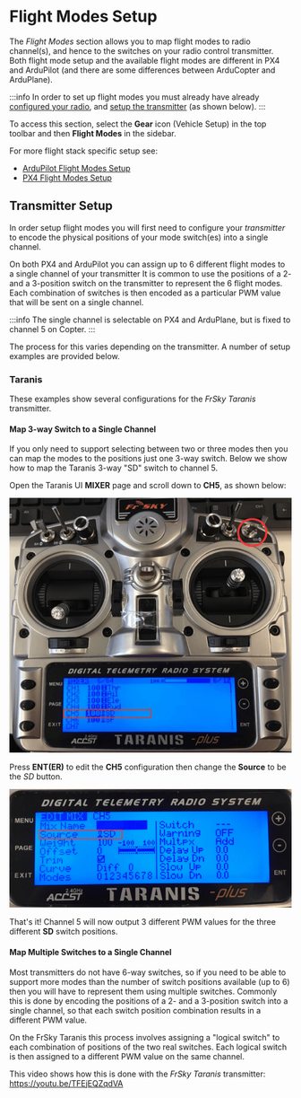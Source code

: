 # Flight Modes Setup

The _Flight Modes_ section allows you to map flight modes to radio channel(s), and hence to the switches on your radio control transmitter.
Both flight mode setup and the available flight modes are different in PX4 and ArduPilot (and there are some differences between ArduCopter and ArduPlane).

:::info
In order to set up flight modes you must already have already [configured your radio](../setup_view/radio.md), and [setup the transmitter](#transmitter-setup) (as shown below).
:::

To access this section, select the **Gear** icon (Vehicle Setup) in the top toolbar and then **Flight Modes** in the sidebar.

For more flight stack specific setup see:

- [ArduPilot Flight Modes Setup](../setup_view/flight_modes_ardupilot.md)
- [PX4 Flight Modes Setup](../setup_view/flight_modes_px4.md)

## Transmitter Setup

In order setup flight modes you will first need to configure your _transmitter_ to encode the physical positions of your mode switch(es) into a single channel.

On both PX4 and ArduPilot you can assign up to 6 different flight modes to a single channel of your transmitter It is common to use the positions of a 2- and a 3-position switch on the transmitter to represent the 6 flight modes.
Each combination of switches is then encoded as a particular PWM value that will be sent on a single channel.

:::info
The single channel is selectable on PX4 and ArduPlane, but is fixed to channel 5 on Copter.
:::

The process for this varies depending on the transmitter.
A number of setup examples are provided below.

### Taranis

These examples show several configurations for the _FrSky Taranis_ transmitter.

#### Map 3-way Switch to a Single Channel

If you only need to support selecting between two or three modes then you can map the modes to the positions just one 3-way switch.
Below we show how to map the Taranis 3-way "SD" switch to channel 5.

Open the Taranis UI **MIXER** page and scroll down to **CH5**, as shown below:

![Taranis - Map channel to switch](../../../assets/setup/flight_modes/taranis_single_channel_mode_selection_1.png)

Press **ENT(ER)** to edit the **CH5** configuration then change the **Source** to be the _SD_ button.

![Taranis - Configure channel](../../../assets/setup/flight_modes/taranis_single_channel_mode_selection_2.png)

That's it!
Channel 5 will now output 3 different PWM values for the three different **SD** switch positions.

#### Map Multiple Switches to a Single Channel

Most transmitters do not have 6-way switches, so if you need to be able to support more modes than the number of switch positions available (up to 6) then you will have to represent them using multiple switches.
Commonly this is done by encoding the positions of a 2- and a 3-position switch into a single channel, so that each switch position combination results in a different PWM value.

On the FrSky Taranis this process involves assigning a "logical switch" to each combination of positions of the two real switches.
Each logical switch is then assigned to a different PWM value on the same channel.

This video shows how this is done with the _FrSky Taranis_ transmitter: https://youtu.be/TFEjEQZqdVA

<!-- @[youtube](https://youtu.be/BNzeVGD8IZI?t=427) - video showing how to set the QGC side - at about 7mins and 3 secs -->
